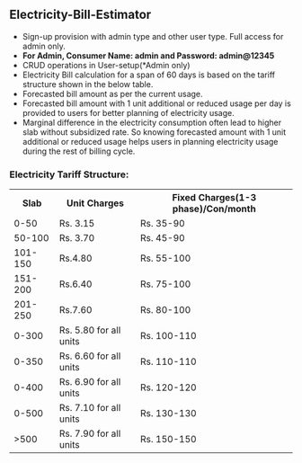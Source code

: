 <h2>Electricity-Bill-Estimator</h2>

<ul>
  <li> Sign-up provision with admin type and other user type. Full access for admin only.</li>
  <li><strong>For Admin, Consumer Name: admin and Password: admin@12345</strong></li>
  <li> CRUD operations in User-setup(*Admin only)</li>
  <li> Electricity Bill calculation for a span of 60 days is based on the tariff structure shown in the below table.</li>
  <li> Forecasted bill amount as per the current usage. </li>
  <li> Forecasted bill amount with  1 unit additional or reduced usage per day is provided to users for better planning of electricity usage.</li>
  <li> Marginal difference in the electricity consumption often lead to higher slab without subsidized rate. So knowing forecasted amount with 1 unit additional or reduced usage helps users in planning electricity usage during the rest of billing cycle.</li>
</ul>

<div class="table-responsive" >
          <h3>Electricity Tariff Structure:</h3>

<table>
  <tr>
    <th>Slab</th>
    <th>Unit Charges</th>
    <th>Fixed Charges(1-3 phase)/Con/month</th>
  </tr>
  <tr>
    <td>0-50</td>
    <td>Rs. 3.15</td>
    <td>Rs. 35-90</td>
  </tr>
  <tr>
    <td>50-100</td>
    <td>Rs. 3.70</td>
    <td>Rs. 45-90</td>
  </tr>
  <tr>
    <td>101-150</td>
    <td>Rs.4.80</td>
    <td>Rs. 55-100</td>
  </tr>
  <tr>
    <td>151-200</td>
    <td>Rs.6.40</td>
    <td>Rs. 75-100</td>
  </tr>
  <tr>
    <td>201-250</td>
    <td>Rs.7.60</td>
    <td>Rs. 80-100</td>
  </tr>
  <tr>
    <td>0-300</td>
    <td>Rs. 5.80 for all units</td>
    <td>Rs. 100-110</td>
  </tr>
  <tr>
    <td>0-350</td>
    <td>Rs. 6.60 for all units</td>
    <td>Rs. 110-110</td>
  </tr>
  <tr>
    <td>0-400</td>
    <td>Rs. 6.90 for all units</td>
    <td>Rs. 120-120</td>
  </tr>
  <tr>
    <td>0-500</td>
    <td>Rs. 7.10 for all units</td>
    <td>Rs. 130-130</td>
  </tr>
  <tr>
    <td>>500</td>
    <td>Rs. 7.90 for all units</td>
    <td>Rs. 150-150</td>
  </tr>
</table>

